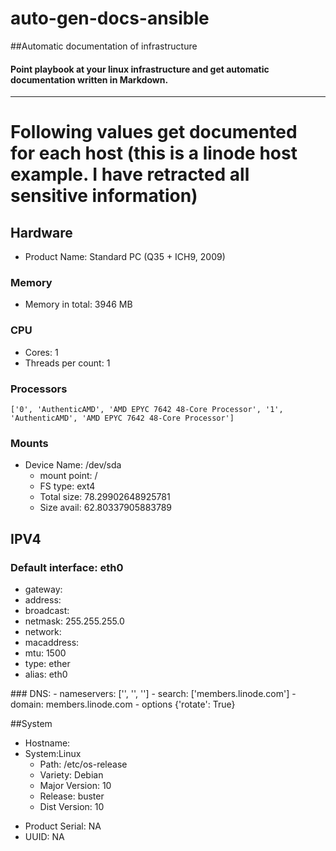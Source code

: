 # auto-gen-docs-ansible
##Automatic documentation of infrastructure

#### Point playbook at your linux infrastructure and get automatic documentation written in Markdown.
---
# Following values get documented for each host (this is a linode host example. I have retracted all sensitive information)

## Hardware
- Product Name: Standard PC (Q35 + ICH9, 2009)
### Memory 
- Memory in total: 3946 MB
### CPU
- Cores: 1
- Threads per count: 1

### Processors
``['0', 'AuthenticAMD', 'AMD EPYC 7642 48-Core Processor', '1', 'AuthenticAMD', 'AMD EPYC 7642 48-Core Processor']``

### Mounts
* Device Name: /dev/sda
    - mount point: /
    - FS type: ext4
    - Total size: 78.29902648925781
    - Size avail: 62.80337905883789

## IPV4
### Default interface: eth0
- gateway: <redacted>
- address: <redacted>
- broadcast: <redacted>
- netmask: 255.255.255.0
- network: <redacted>
- macaddress: <redacted>
- mtu: 1500
- type: ether
- alias: eth0
<redacted>
### DNS:
- nameservers: ['<redacted>', '<redacted>', '<redacted>']
- search: ['members.linode.com'] 
- domain: members.linode.com
- options {'rotate': True}
  
##System
* Hostname: <redacted>
* System:Linux
    - Path: /etc/os-release
    - Variety: Debian
    - Major Version: 10
    - Release: buster
    - Dist Version: 10

- Product Serial: NA
- UUID: NA
  
 
